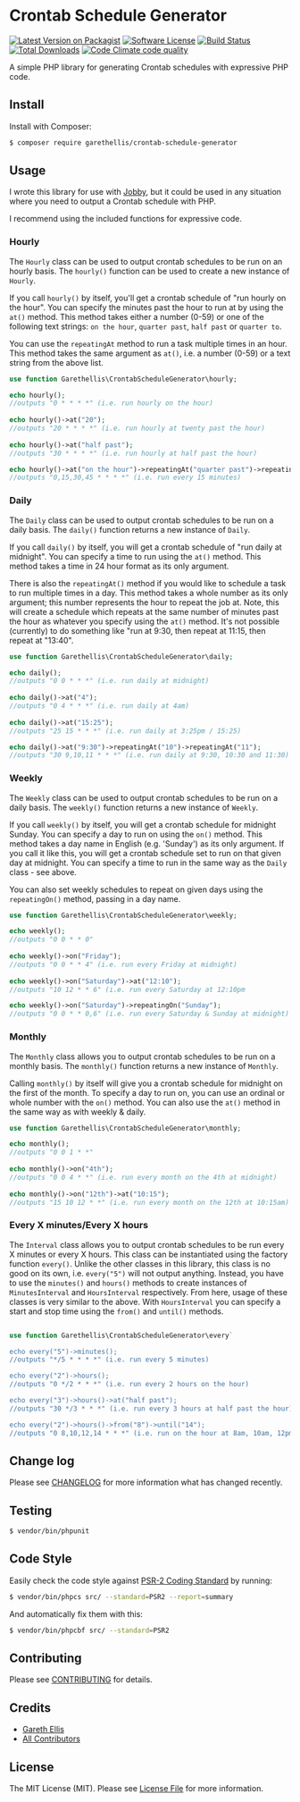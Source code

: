 # Crontab Schedule Generator

[![Latest Version on Packagist][ico-version]][link-packagist]
[![Software License][ico-license]](LICENSE.md)
[![Build Status][ico-travis]][link-travis]
[![Total Downloads][ico-downloads]][link-downloads]
[![Code Climate code quality][ico-codeclimate]][link-codeclimate]

A simple PHP library for generating Crontab schedules with expressive PHP code.

## Install

Install with Composer:

``` bash
$ composer require garethellis/crontab-schedule-generator
```

## Usage

I wrote this library for use with [Jobby][link-jobby], but it could be used in any situation where you need to output
a Crontab schedule with PHP.

I recommend using the included functions for expressive code.

### Hourly

The `Hourly` class can be used to output crontab schedules to be run on an hourly basis. The `hourly()` function
can be used to create a new instance of `Hourly`.

If you call `hourly()` by itself, you'll get a crontab schedule of "run hourly on the hour". You can specify
 the minutes past the hour to run at by using the `at()` method. This method takes either a number (0-59) or
 one of the following text strings: `on the hour`, `quarter past`, `half past` or `quarter to`.
 
 You can use the `repeatingAt` method to run a task multiple times in an hour. This method takes the same 
 argument as `at()`, i.e. a number (0-59) or a text string from the above list.
 
 ``` php
 use function Garethellis\CrontabScheduleGenerator\hourly;
 
 echo hourly();
 //outputs "0 * * * *" (i.e. run hourly on the hour)   
    
 echo hourly()->at("20");
 //outputs "20 * * * *" (i.e. run hourly at twenty past the hour)   
    
 echo hourly()->at("half past");
 //outputs "30 * * * *" (i.e. run hourly at half past the hour)
 
 echo hourly()->at("on the hour")->repeatingAt("quarter past")->repeatingAt("half past")->repeatingAt("quarter to");
 //outputs "0,15,30,45 * * * *" (i.e. run every 15 minutes)
 ```

### Daily

The `Daily` class can be used to output crontab schedules to be run on a daily basis. The `daily()` function
returns a new instance of `Daily`.

If you call `daily()` by itself, you will get a crontab schedule of "run daily at midnight". You can specify
a time to run using the `at()` method. This method takes a time in 24 hour format as its only argument.

There is also the `repeatingAt()` method if you would like to schedule a task to run multiple times in a day. This 
method takes a whole number as its only argument; this number represents the hour to repeat the job at. Note, 
this will create a schedule which repeats at the same number of minutes past the hour as whatever you specify using
 the `at()` method. It's not possible (currently) to do something like "run at 9:30, then repeat at 11:15, then repeat at "13:40". 

``` php
use function Garethellis\CrontabScheduleGenerator\daily;

echo daily();
//outputs "0 0 * * *" (i.e. run daily at midnight)   
   
echo daily()->at("4");
//outputs "0 4 * * *" (i.e. run daily at 4am)   
   
echo daily()->at("15:25");
//outputs "25 15 * * *" (i.e. run daily at 3:25pm / 15:25)

echo daily()->at("9:30")->repeatingAt("10")->repeatingAt("11");
//outputs "30 9,10,11 * * *" (i.e. run daily at 9:30, 10:30 and 11:30)
```

### Weekly

The `Weekly` class can be used to output crontab schedules to be run on a daily basis. The `weekly()` function
returns a new instance of `Weekly`.

If you call `weekly()` by itself, you will get a crontab schedule for midnight Sunday. You can specify
a day to run on using the `on()` method. This method takes a day name in English (e.g. 'Sunday') as its only argument.
If you call it like this, you will get a crontab schedule set to run on that given day at midnight. You can specify a time
to run in the same way as the `Daily` class - see above.

You can also set weekly schedules to repeat on given days using the `repeatingOn()` method, passing in a day name.

``` php
use function Garethellis\CrontabScheduleGenerator\weekly;

echo weekly();
//outputs "0 0 * * 0"   
   
echo weekly()->on("Friday");
//outputs "0 0 * * 4" (i.e. run every Friday at midnight)   
   
echo weekly()->on("Saturday")->at("12:10");
//outputs "10 12 * * 6" (i.e. run every Saturday at 12:10pm

echo weekly()->on("Saturday")->repeatingOn("Sunday");
//outputs "0 0 * * 0,6" (i.e. run every Saturday & Sunday at midnight)
```

### Monthly

The `Monthly` class allows you to output crontab schedules to be run on a monthly basis. The `monthly()` function returns
a new instance of `Monthly`.

Calling `monthly()` by itself will give you a crontab schedule for midnight on the first of the month. To specify a day to run on,
you can use an ordinal or whole number with the `on()` method. You can also use the `at()` method in the same way as with
 weekly & daily.
 
``` php
use function Garethellis\CrontabScheduleGenerator\monthly;

echo monthly();
//outputs "0 0 1 * *"   
   
echo monthly()->on("4th");
//outputs "0 0 4 * *" (i.e. run every month on the 4th at midnight)   
   
echo monthly()->on("12th")->at("10:15");
//outputs "15 10 12 * *" (i.e. run every month on the 12th at 10:15am)
```
 
 
### Every X minutes/Every X hours

The `Interval` class allows you to output crontab schedules to be run every X minutes or every X hours. This class can be instantiated
using the factory function `every()`. Unlike the other classes in this
library, this class is no good on its own, i.e. `every("5")` will not output anything. Instead, you have to use the `minutes()` and `hours()`
methods to create instances of `MinutesInterval` and `HoursInterval` respectively. From here, usage of these classes is very similar
to the above. With `HoursInterval` you can specify a start and stop time using the `from()` and `until()` methods.

```php

use function Garethellis\CrontabScheduleGenerator\every`

echo every("5")->minutes();
//outputs "*/5 * * * *" (i.e. run every 5 minutes)

echo every("2")->hours();
//outputs "0 */2 * * *" (i.e. run every 2 hours on the hour)

echo every("3")->hours()->at("half past");
//outputs "30 */3 * * *" (i.e. run every 3 hours at half past the hour)

echo every("2")->hours()->from("8")->until("14");
//outputs "0 8,10,12,14 * * *" (i.e. run on the hour at 8am, 10am, 12pm and 2pm)

```

## Change log

Please see [CHANGELOG](CHANGELOG.md) for more information what has changed recently.

## Testing

``` bash
$ vendor/bin/phpunit
```

## Code Style

Easily check the code style against [PSR-2 Coding Standard](https://github.com/php-fig/fig-standards/blob/master/accepted/PSR-2-coding-style-guide.md) by running:

``` bash
$ vendor/bin/phpcs src/ --standard=PSR2 --report=summary
```

And automatically fix them with this:

``` bash
$ vendor/bin/phpcbf src/ --standard=PSR2
```

## Contributing

Please see [CONTRIBUTING](CONTRIBUTING.md) for details.


## Credits

- [Gareth Ellis][link-author]
- [All Contributors][link-contributors]

## License

The MIT License (MIT). Please see [License File](LICENSE.md) for more information.

[link-packagist]: https://packagist.org/packages/garethellis/crontab-schedule-generator
[link-downloads]: https://packagist.org/packages/garethellis/crontab-schedule-generator
[link-author]: https://github.com/garethellis36
[link-contributors]: ../../contributors
[link-jobby]: https://github.com/jobbyphp/jobby
[link-travis]: https://travis-ci.org/garethellis36/crontab-schedule-generator
[link-codeclimate]: https://codeclimate.com/github/garethellis36/crontab-schedule-generator

[ico-travis]: https://travis-ci.org/garethellis36/crontab-schedule-generator.svg?branch=master
[ico-version]: https://img.shields.io/packagist/v/garethellis/crontab-schedule-generator.svg?style=flat-square
[ico-license]: https://img.shields.io/badge/license-MIT-brightgreen.svg?style=flat-square
[ico-travis]: https://img.shields.io/travis/garethellis36/crontab-schedule-generator/master.svg?style=flat-square
[ico-downloads]: https://img.shields.io/packagist/dt/garethellis/crontab-schedule-generator.svg?style=flat-square
[ico-codeclimate]: https://codeclimate.com/github/garethellis36/crontab-schedule-generator/badges/gpa.svg


